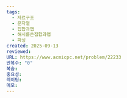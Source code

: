```yaml
---
tags:
  - 자료구조
  - 문자열
  - 집합과맵
  - 해시를쓴집합과맵
  - 파싱
created: 2025-09-13
reviewed:
URL: https://www.acmicpc.net/problem/22233
반복수: "0"
복습:
중요성:
레이팅:
메모:
---
```

